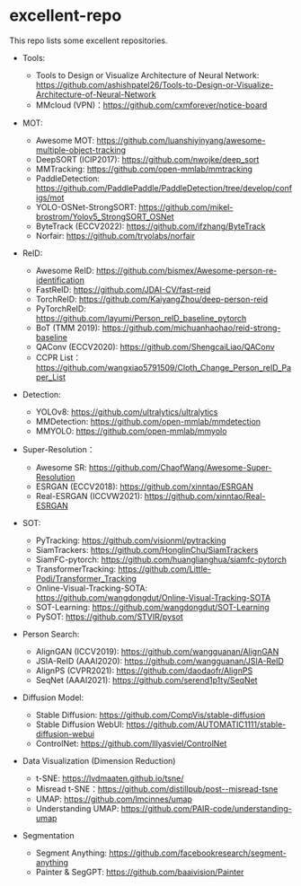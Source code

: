 # excellent-repo
This repo lists some excellent repositories.

- Tools:
  - Tools to Design or Visualize Architecture of Neural Network: https://github.com/ashishpatel26/Tools-to-Design-or-Visualize-Architecture-of-Neural-Network
  - MMcloud (VPN)：https://github.com/cxmforever/notice-board

- MOT:
  - Awesome MOT: https://github.com/luanshiyinyang/awesome-multiple-object-tracking
  - DeepSORT (ICIP2017): https://github.com/nwojke/deep_sort
  - MMTracking: https://github.com/open-mmlab/mmtracking
  - PaddleDetection: https://github.com/PaddlePaddle/PaddleDetection/tree/develop/configs/mot
  - YOLO-OSNet-StrongSORT: https://github.com/mikel-brostrom/Yolov5_StrongSORT_OSNet
  - ByteTrack (ECCV2022): https://github.com/ifzhang/ByteTrack
  - Norfair: https://github.com/tryolabs/norfair

- ReID: 
  - Awesome ReID: https://github.com/bismex/Awesome-person-re-identification
  - FastReID: https://github.com/JDAI-CV/fast-reid
  - TorchReID: https://github.com/KaiyangZhou/deep-person-reid
  - PyTorchReID: https://github.com/layumi/Person_reID_baseline_pytorch
  - BoT (TMM 2019): https://github.com/michuanhaohao/reid-strong-baseline
  - QAConv (ECCV2020): https://github.com/ShengcaiLiao/QAConv
  - CCPR List：https://github.com/wangxiao5791509/Cloth_Change_Person_reID_Paper_List

- Detection:
  - YOLOv8: https://github.com/ultralytics/ultralytics
  - MMDetection: https://github.com/open-mmlab/mmdetection
  - MMYOLO: https://github.com/open-mmlab/mmyolo

- Super-Resolution：
  - Awesome SR: https://github.com/ChaofWang/Awesome-Super-Resolution
  - ESRGAN (ECCV2018): https://github.com/xinntao/ESRGAN
  - Real-ESRGAN (ICCVW2021): https://github.com/xinntao/Real-ESRGAN

- SOT:
  - PyTracking: https://github.com/visionml/pytracking
  - SiamTrackers: https://github.com/HonglinChu/SiamTrackers
  - SiamFC-pytorch: https://github.com/huanglianghua/siamfc-pytorch
  - TransformerTracking: https://github.com/Little-Podi/Transformer_Tracking
  - Online-Visual-Tracking-SOTA: https://github.com/wangdongdut/Online-Visual-Tracking-SOTA
  - SOT-Learning: https://github.com/wangdongdut/SOT-Learning
  - PySOT: https://github.com/STVIR/pysot

- Person Search:
  - AlignGAN (ICCV2019): https://github.com/wangguanan/AlignGAN
  - JSIA-ReID (AAAI2020): https://github.com/wangguanan/JSIA-ReID
  - AlignPS (CVPR2021): https://github.com/daodaofr/AlignPS
  - SeqNet (AAAI2021): https://github.com/serend1p1ty/SeqNet

  
- Diffusion Model:
  - Stable Diffusion: https://github.com/CompVis/stable-diffusion
  - Stable Diffusion WebUI: https://github.com/AUTOMATIC1111/stable-diffusion-webui
  - ControlNet: https://github.com/lllyasviel/ControlNet

- Data Visualization (Dimension Reduction)
  - t-SNE: https://lvdmaaten.github.io/tsne/
  - Misread t-SNE：https://github.com/distillpub/post--misread-tsne
  - UMAP: https://github.com/lmcinnes/umap
  - Understanding UMAP: https://github.com/PAIR-code/understanding-umap
  
- Segmentation
  - Segment Anything: https://github.com/facebookresearch/segment-anything
  - Painter & SegGPT: https://github.com/baaivision/Painter
